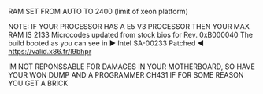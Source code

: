 RAM SET FROM AUTO TO 2400 (limit of xeon platform)

NOTE:
IF YOUR PROCESSOR HAS A E5 V3 PROCESSOR THEN YOUR MAX RAM IS 2133
Microcodes updated from stock bios for Rev. 0xB000040
The build booted as you can see in ► Intel SA-00233 Patched ◄  https://valid.x86.fr/l9bhpr

IM NOT REPONSSABLE FOR DAMAGES IN YOUR MOTHERBOARD, SO HAVE YOUR WON DUMP 
AND A PROGRAMMER CH431 IF FOR SOME REASON YOU GET A BRICK
